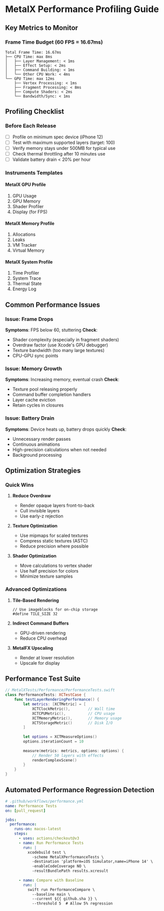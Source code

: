 # MetalX Performance Profiling Guide

## Key Metrics to Monitor

### Frame Time Budget (60 FPS = 16.67ms)
```
Total Frame Time: 16.67ms
├── CPU Time: max 8ms
│   ├── Layer Management: < 1ms
│   ├── Effect Setup: < 2ms
│   ├── Command Building: < 1ms
│   └── Other CPU Work: < 4ms
└── GPU Time: max 12ms
    ├── Vertex Processing: < 1ms
    ├── Fragment Processing: < 8ms
    ├── Compute Shaders: < 2ms
    └── Bandwidth/Sync: < 1ms
```

## Profiling Checklist

### Before Each Release
- [ ] Profile on minimum spec device (iPhone 12)
- [ ] Test with maximum supported layers (target: 100)
- [ ] Verify memory stays under 500MB for typical use
- [ ] Check thermal throttling after 10 minutes use
- [ ] Validate battery drain < 20% per hour

### Instruments Templates

#### MetalX GPU Profile
1. GPU Usage
2. GPU Memory
3. Shader Profiler
4. Display (for FPS)

#### MetalX Memory Profile  
1. Allocations
2. Leaks
3. VM Tracker
4. Virtual Memory

#### MetalX System Profile
1. Time Profiler
2. System Trace
3. Thermal State
4. Energy Log

## Common Performance Issues

### Issue: Frame Drops
**Symptoms**: FPS below 60, stuttering
**Check**:
- Shader complexity (especially in fragment shaders)
- Overdraw factor (use Xcode's GPU debugger)
- Texture bandwidth (too many large textures)
- CPU-GPU sync points

### Issue: Memory Growth
**Symptoms**: Increasing memory, eventual crash
**Check**:
- Texture pool releasing properly
- Command buffer completion handlers
- Layer cache eviction
- Retain cycles in closures

### Issue: Battery Drain  
**Symptoms**: Device heats up, battery drops quickly
**Check**:
- Unnecessary render passes
- Continuous animations
- High-precision calculations when not needed
- Background processing

## Optimization Strategies

### Quick Wins
1. **Reduce Overdraw**
   - Render opaque layers front-to-back
   - Cull invisible layers
   - Use early-z rejection

2. **Texture Optimization**
   - Use mipmaps for scaled textures
   - Compress static textures (ASTC)
   - Reduce precision where possible

3. **Shader Optimization**
   - Move calculations to vertex shader
   - Use half precision for colors
   - Minimize texture samples

### Advanced Optimizations
1. **Tile-Based Rendering**
   ```metal
   // Use imageblocks for on-chip storage
   #define TILE_SIZE 32
   ```

2. **Indirect Command Buffers**
   - GPU-driven rendering
   - Reduce CPU overhead

3. **MetalFX Upscaling**
   - Render at lower resolution
   - Upscale for display

## Performance Test Suite

```swift
// MetalXTests/Performance/PerformanceTests.swift
class PerformanceTests: XCTestCase {
    func testLayerRenderingPerformance() {
        let metrics: [XCTMetric] = [
            XCTClockMetric(),        // Wall time
            XCTCPUMetric(),          // CPU usage
            XCTMemoryMetric(),       // Memory usage
            XCTStorageMetric()       // Disk I/O
        ]
        
        let options = XCTMeasureOptions()
        options.iterationCount = 10
        
        measure(metrics: metrics, options: options) {
            // Render 50 layers with effects
            renderComplexScene()
        }
    }
}
```

## Automated Performance Regression Detection

```yaml
# .github/workflows/performance.yml
name: Performance Tests
on: [pull_request]

jobs:
  performance:
    runs-on: macos-latest
    steps:
      - uses: actions/checkout@v3
      - name: Run Performance Tests
        run: |
          xcodebuild test \
            -scheme MetalXPerformanceTests \
            -destination 'platform=iOS Simulator,name=iPhone 14' \
            -enableCodeCoverage NO \
            -resultBundlePath results.xcresult
      
      - name: Compare with Baseline
        run: |
          swift run PerformanceCompare \
            --baseline main \
            --current ${{ github.sha }} \
            --threshold 5  # Allow 5% regression
```